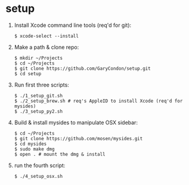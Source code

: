 # setup

1) Install Xcode command line tools (req'd for git):

	```
	$ xcode-select --install
	```

2) Make a path & clone repo:

	```
	$ mkdir ~/Projects
	$ cd ~/Projects
	$ git clone https://github.com/GaryCondon/setup.git
	$ cd setup
	```

3) Run first three scripts:

	```
	$ ./1_setup_git.sh
	$ ./2_setup_brew.sh # req's AppleID to install Xcode (req'd for mysides)
	$ ./3_setup_py2.sh
	```

4) Build & install mysides to manipulate OSX sidebar:

	```
	$ cd ~/Projects
	$ git clone https://github.com/mosen/mysides.git
	$ cd mysides
	$ sudo make dmg
	$ open . # mount the dmg & install
	```

5) run the fourth script:

	```
	$ ./4_setup_osx.sh
	```
